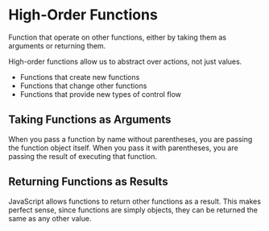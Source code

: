 # High-Order Functions

Function that operate on other functions, either by taking them as arguments or returning them.

High-order functions allow us to abstract over actions, not just values.

- Functions that create new functions
- Functions that change other functions
- Functions that provide new types of control flow

## Taking Functions as Arguments

When you pass a function by name without parentheses, you are passing the function object itself. When you pass it with parentheses, you are passing the result of executing that function.

## Returning Functions as Results

JavaScript allows functions to return other functions as a result. This makes perfect sense, since functions are simply objects, they can be returned the same as any other value.